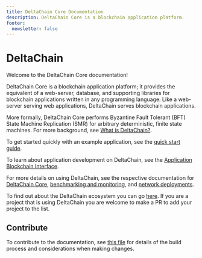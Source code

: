 ```yaml
---
title: DeltaChain Core Documentation
description: DeltaChain Core is a blockchain application platform.
footer:
  newsletter: false
---
```


# DeltaChain

Welcome to the DeltaChain Core documentation!

DeltaChain Core is a blockchain application platform; it provides the equivalent
of a web-server, database, and supporting libraries for blockchain applications
written in any programming language. Like a web-server serving web applications,
DeltaChain serves blockchain applications.

More formally, DeltaChain Core performs Byzantine Fault Tolerant (BFT) State
Machine Replication (SMR) for arbitrary deterministic, finite state machines.
For more background, see [What is
DeltaChain?](introduction/what-is-DeltaChain.md).

To get started quickly with an example application, see the [quick start
guide](introduction/quick-start.md).

To learn about application development on DeltaChain, see the [Application
Blockchain
Interface](https://github.com/DeltaChain/DeltaChain/tree/v0.34.x/spec/abci).

For more details on using DeltaChain, see the respective documentation for
[DeltaChain Core](DeltaChain-core/), [benchmarking and monitoring](tools/), and
[network deployments](networks/).

To find out about the DeltaChain ecosystem you can go
[here](https://github.com/DeltaChain/awesome#ecosystem). If you are a project
that is using DeltaChain you are welcome to make a PR to add your project to the
list.

## Contribute

To contribute to the documentation, see [this
file](https://github.com/DeltaChain/DeltaChain/blob/main/docs/DOCS_README.md)
for details of the build process and considerations when making changes.
